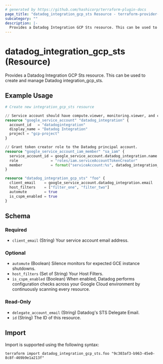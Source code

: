 ```yaml
---
# generated by https://github.com/hashicorp/terraform-plugin-docs
page_title: "datadog_integration_gcp_sts Resource - terraform-provider-datadog"
subcategory: ""
description: |-
  Provides a Datadog Integration GCP Sts resource. This can be used to create and manage Datadog integrationgcpsts.
---
```


# datadog_integration_gcp_sts (Resource)

Provides a Datadog Integration GCP Sts resource. This can be used to create and manage Datadog integration_gcp_sts.

## Example Usage

```terraform
# Create new integration_gcp_sts resource

// Service account should have compute.viewer, monitoring.viewer, and cloudasset.viewer roles.
resource "google_service_account" "datadog_integration" {
  account_id   = "datadogintegration"
  display_name = "Datadog Integration"
  project = "gcp-project"
}

// Grant token creator role to the Datadog principal account.
resource "google_service_account_iam_member" "sa_iam" {
  service_account_id = google_service_account.datadog_integration.name
  role               = "roles/iam.serviceAccountTokenCreator"
  member             = format("serviceAccount:%s", datadog_integration_gcp_sts.foo.delegate_account_email)
}

resource "datadog_integration_gcp_sts" "foo" {
  client_email    = google_service_account.datadog_integration.email
  host_filters    = ["filter_one", "filter_two"]
  automute        = true
  is_cspm_enabled = true
}
```

<!-- schema generated by tfplugindocs -->
## Schema

### Required

- `client_email` (String) Your service account email address.

### Optional

- `automute` (Boolean) Silence monitors for expected GCE instance shutdowns.
- `host_filters` (Set of String) Your Host Filters.
- `is_cspm_enabled` (Boolean) When enabled, Datadog performs configuration checks across your Google Cloud environment by continuously scanning every resource.

### Read-Only

- `delegate_account_email` (String) Datadog's STS Delegate Email.
- `id` (String) The ID of this resource.

## Import

Import is supported using the following syntax:

```shell
terraform import datadog_integration_gcp_sts.foo "9c303af3-b963-45e0-8c8f-469b9e1a213f"
```
